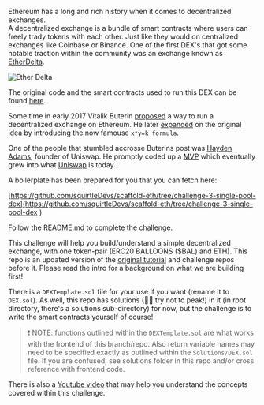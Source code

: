 Ethereum has a long and rich history when it comes to decentralized exchanges.
<br />
A decentralized exchange is a bundle of smart contracts where users can freely trady tokens with each other. Just like they would on centralized exchanges like Coinbase or Binance.
One of the first DEX's that got some notable traction within the community was an exchange known as [EtherDelta](https://etherdelta.com).

![Ether Delta](https://imgur.com/a/r3adM3W)

The original code and the smart contracts used to run this DEX can be found [here](https://github.com/etherdelta/smart_contract/blob/master/etherdelta.sol).

Some time in early 2017 Vitalik Buterin [proposed](https://www.reddit.com/r/ethereum/comments/55m04x/lets_run_onchain_decentralized_exchanges_the_way/) a way to run a decentralized exchange on Ethereum.
He later [expanded](https://ethresear.ch/t/improving-front-running-resistance-of-x-y-k-market-makers/1281) on the original idea by introducing the now famouse
```x*y=k formula```.

One of the people that stumbled accrosse Buterins post was [Hayden Adams](https://twitter.com/haydenzadams), founder of Uniswap. He promptly coded up a [MVP](https://github.com/Uniswap/old-solidity-contracts) which eventually grew into what [Uniswap](https://app.uniswap.org) is today.

A boilerplate has been prepared for you that you can fetch here:

[https://github.com/squirtleDevs/scaffold-eth/tree/challenge-3-single-pool-dex](https://github.com/squirtleDevs/scaffold-eth/tree/challenge-3-single-pool-dex
)

Follow the README.md to complete the challenge.

This challenge will help you build/understand a simple decentralized exchange, with one token-pair (ERC20 BALLOONS ($BAL) and ETH).
This repo is an updated version of the [original tutorial](https://medium.com/@austin_48503/%EF%B8%8F-minimum-viable-exchange-d84f30bd0c90) and challenge repos before it. Please read the intro for a background on what we are building first!

There is a `DEXTemplate.sol` file for your use if you want (rename it to `DEX.sol`). As well, this repo has solutions (👮🏻 try not to peak!) in it (in root directory, there's a solutions sub-directory) for now, but the challenge is to write the smart contracts yourself of course!

> ❗️ NOTE: functions outlined within the `DEXTemplate.sol` are what works with the frontend of this branch/repo. Also return variable names may need to be specified exactly as outlined within the `Solutions/DEX.sol` file. If you are confused, see solutions folder in this repo and/or cross reference with frontend code.

There is also a [Youtube video](https://www.youtube.com/watch?v=eP5w6Ger1EQ&t=364s&ab_channel=SimplyExplained) that may help you understand the concepts covered within this challenge.
